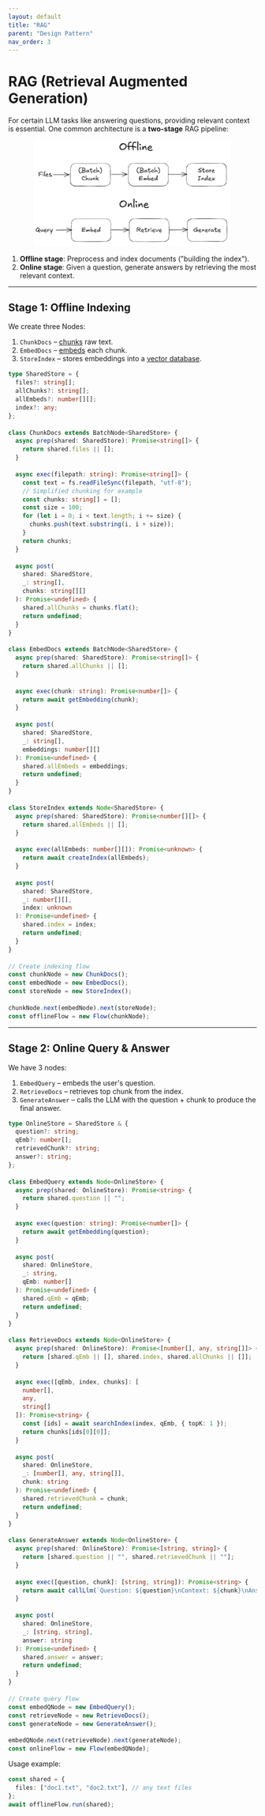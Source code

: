 ```yaml
---
layout: default
title: "RAG"
parent: "Design Pattern"
nav_order: 3
---
```


# RAG (Retrieval Augmented Generation)

For certain LLM tasks like answering questions, providing relevant context is essential. One common architecture is a **two-stage** RAG pipeline:

<div align="center">
  <img src="https://github.com/the-pocket/.github/raw/main/assets/rag.png?raw=true" width="400"/>
</div>

1. **Offline stage**: Preprocess and index documents ("building the index").
2. **Online stage**: Given a question, generate answers by retrieving the most relevant context.

---

## Stage 1: Offline Indexing

We create three Nodes:

1. `ChunkDocs` – [chunks](../utility_function/chunking.md) raw text.
2. `EmbedDocs` – [embeds](../utility_function/embedding.md) each chunk.
3. `StoreIndex` – stores embeddings into a [vector database](../utility_function/vector.md).

```typescript
type SharedStore = {
  files?: string[];
  allChunks?: string[];
  allEmbeds?: number[][];
  index?: any;
};

class ChunkDocs extends BatchNode<SharedStore> {
  async prep(shared: SharedStore): Promise<string[]> {
    return shared.files || [];
  }

  async exec(filepath: string): Promise<string[]> {
    const text = fs.readFileSync(filepath, "utf-8");
    // Simplified chunking for example
    const chunks: string[] = [];
    const size = 100;
    for (let i = 0; i < text.length; i += size) {
      chunks.push(text.substring(i, i + size));
    }
    return chunks;
  }

  async post(
    shared: SharedStore,
    _: string[],
    chunks: string[][]
  ): Promise<undefined> {
    shared.allChunks = chunks.flat();
    return undefined;
  }
}

class EmbedDocs extends BatchNode<SharedStore> {
  async prep(shared: SharedStore): Promise<string[]> {
    return shared.allChunks || [];
  }

  async exec(chunk: string): Promise<number[]> {
    return await getEmbedding(chunk);
  }

  async post(
    shared: SharedStore,
    _: string[],
    embeddings: number[][]
  ): Promise<undefined> {
    shared.allEmbeds = embeddings;
    return undefined;
  }
}

class StoreIndex extends Node<SharedStore> {
  async prep(shared: SharedStore): Promise<number[][]> {
    return shared.allEmbeds || [];
  }

  async exec(allEmbeds: number[][]): Promise<unknown> {
    return await createIndex(allEmbeds);
  }

  async post(
    shared: SharedStore,
    _: number[][],
    index: unknown
  ): Promise<undefined> {
    shared.index = index;
    return undefined;
  }
}

// Create indexing flow
const chunkNode = new ChunkDocs();
const embedNode = new EmbedDocs();
const storeNode = new StoreIndex();

chunkNode.next(embedNode).next(storeNode);
const offlineFlow = new Flow(chunkNode);
```

---

## Stage 2: Online Query & Answer

We have 3 nodes:

1. `EmbedQuery` – embeds the user's question.
2. `RetrieveDocs` – retrieves top chunk from the index.
3. `GenerateAnswer` – calls the LLM with the question + chunk to produce the final answer.

```typescript
type OnlineStore = SharedStore & {
  question?: string;
  qEmb?: number[];
  retrievedChunk?: string;
  answer?: string;
};

class EmbedQuery extends Node<OnlineStore> {
  async prep(shared: OnlineStore): Promise<string> {
    return shared.question || "";
  }

  async exec(question: string): Promise<number[]> {
    return await getEmbedding(question);
  }

  async post(
    shared: OnlineStore,
    _: string,
    qEmb: number[]
  ): Promise<undefined> {
    shared.qEmb = qEmb;
    return undefined;
  }
}

class RetrieveDocs extends Node<OnlineStore> {
  async prep(shared: OnlineStore): Promise<[number[], any, string[]]> {
    return [shared.qEmb || [], shared.index, shared.allChunks || []];
  }

  async exec([qEmb, index, chunks]: [
    number[],
    any,
    string[]
  ]): Promise<string> {
    const [ids] = await searchIndex(index, qEmb, { topK: 1 });
    return chunks[ids[0][0]];
  }

  async post(
    shared: OnlineStore,
    _: [number[], any, string[]],
    chunk: string
  ): Promise<undefined> {
    shared.retrievedChunk = chunk;
    return undefined;
  }
}

class GenerateAnswer extends Node<OnlineStore> {
  async prep(shared: OnlineStore): Promise<[string, string]> {
    return [shared.question || "", shared.retrievedChunk || ""];
  }

  async exec([question, chunk]: [string, string]): Promise<string> {
    return await callLlm(`Question: ${question}\nContext: ${chunk}\nAnswer:`);
  }

  async post(
    shared: OnlineStore,
    _: [string, string],
    answer: string
  ): Promise<undefined> {
    shared.answer = answer;
    return undefined;
  }
}

// Create query flow
const embedQNode = new EmbedQuery();
const retrieveNode = new RetrieveDocs();
const generateNode = new GenerateAnswer();

embedQNode.next(retrieveNode).next(generateNode);
const onlineFlow = new Flow(embedQNode);
```

Usage example:

```typescript
const shared = {
  files: ["doc1.txt", "doc2.txt"], // any text files
};
await offlineFlow.run(shared);
```
